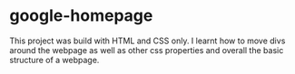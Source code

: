 # google-homepage
This project was build with HTML and CSS only. I learnt how to move divs around the webpage as well as other css properties and overall the basic structure of a webpage.
